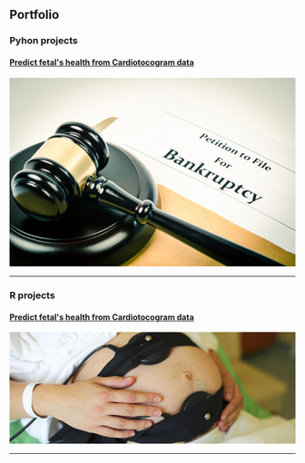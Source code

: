 ## Portfolio

### Pyhon projects

#### [Predict fetal's health from Cardiotocogram data](https://github.com/gobrac/Portfolio/blob/546241ccc289fb2e08e42180c42cae10478f16bb/Projects/Statistical%20Learning%20-%20Prof.%20Gottard.ipynb)
<img src="images/bankrupt.jpg?raw=true"/>


---

### R projects 

#### [Predict fetal's health from Cardiotocogram data](https://github.com/gobrac/Portfolio/blob/2f65017dc852fa4033fa290bc1723496a040696c/Projects/Analytics%20in%20economics%20and%20business%20_Project.ipynb)
<img src="images/Cardiotocografia.jpg?raw=true"/>



---




